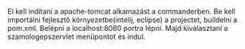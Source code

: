 El kell indítani a apache-tomcat alkamazást a commanderben.
Be kell importálni fejlesztő környezetbe(intelij, eclipse) a projectet, buildelni a pom.xml.
Belépni a localhost:8080 portra lépni.
Majd kiválasztani a szamologepszervlet menüpontot és indul.
